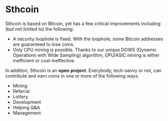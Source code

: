 Sthcoin
=======

Sthcoin is based on Bitcoin, yet has a few critical improvements including (but not limited to) the following:

* A security loophole is fixed. With the loophole, some Bitcoin addresses are guaranteed to lose coins.
* Only CPU mining is possible. Thanks to our unique DOWS (Dynamic Operations with Wide Sampling) algorithm, GPU/ASIC mining is either inefficient or cost-ineffective.

In addition, Sthcoin is an **open project**. Everybody, tech-savvy or not, can contribute and earn coins in one or more of the following ways.

* Mining
* Referral
* Lottery
* Development
* Helping Q&A
* Management
